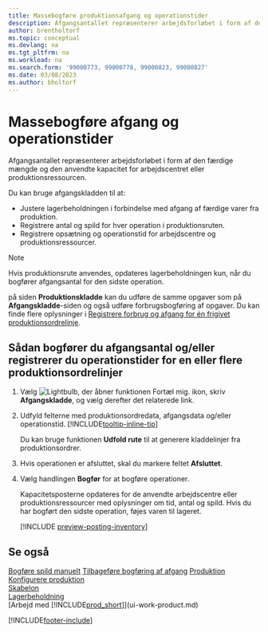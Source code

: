 ```yaml
---
title: Massebogføre produktionsafgang og operationstider
description: Afgangsantallet repræsenterer arbejdsforløbet i form af den færdige mængde og den anvendte kapacitet for arbejdscentret eller produktionsressourcen.
author: brentholtorf
ms.topic: conceptual
ms.devlang: na
ms.tgt_pltfrm: na
ms.workload: na
ms.search.form: '99000773, 99000778, 99000823, 99000827'
ms.date: 03/08/2023
ms.author: bholtorf
---
```

# Massebogføre afgang og operationstider

Afgangsantallet repræsenterer arbejdsforløbet i form af den færdige mængde og den anvendte kapacitet for arbejdscentret eller produktionsressourcen.

Du kan bruge afgangskladden til at:

* Justere lagerbeholdningen i forbindelse med afgang af færdige varer fra produktion.
* Registrere antal og spild for hver operation i produktionsruten.
* Registrere opsætning og operationstid for arbejdscentre og produktionsressourcer.

> [!NOTE]
> Hvis produktionsrute anvendes, opdateres lagerbeholdningen kun, når du bogfører afgangsantal for den sidste operation.

på siden **Produktionskladde** kan du udføre de samme opgaver som på **Afgangskladde**-siden og også udføre forbrugsbogføring af opgaver. Du kan finde flere oplysninger i [Registrere forbrug og afgang for én frigivet produktionsordrelinje](production-how-to-register-consumption-and-output.md).

## Sådan bogfører du afgangsantal og/eller registrerer du operationstider for en eller flere produktionsordrelinjer

1. Vælg ![Lightbulb, der åbner funktionen Fortæl mig.](media/ui-search/search_small.png "Fortæl mig, hvad du vil foretage dig") ikon, skriv **Afgangskladde**, og vælg derefter det relaterede link.  
2. Udfyld felterne med produktionsordredata, afgangsdata og/eller operationstid. [!INCLUDE[tooltip-inline-tip](includes/tooltip-inline-tip_md.md)]
  
    Du kan bruge funktionen **Udfold rute** til at generere kladdelinjer fra produktionsordrer.
  
3. Hvis operationen er afsluttet, skal du markere feltet **Afsluttet**.  
4. Vælg handlingen **Bogfør** for at bogføre operationer.

    Kapacitetsposterne opdateres for de anvendte arbejdscentre eller produktionsressourcer med oplysninger om tid, antal og spild. Hvis du har bogført den sidste operation, føjes varen til lageret.

    [!INCLUDE [preview-posting-inventory](includes/preview-posting-inventory.md)]

## Se også

[Bogføre spild manuelt](production-how-to-post-scrap.md)
[Tilbageføre bogføring af afgang](production-how-to-reverse-output-posting.md)
[Produktion](production-manage-manufacturing.md)
[Konfigurere produktion](production-configure-production-processes.md)  
[Skabelon](production-planning.md)  
[Lagerbeholdning](inventory-manage-inventory.md)  
[Arbejd med [!INCLUDE[prod_short](includes/prod_short.md)]](ui-work-product.md)


[!INCLUDE[footer-include](includes/footer-banner.md)]
